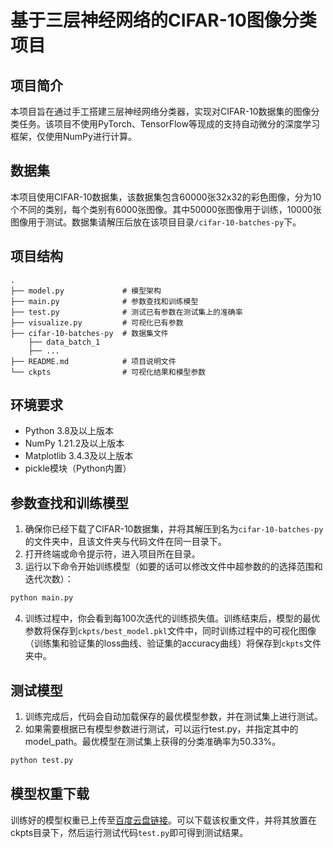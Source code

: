 # 基于三层神经网络的CIFAR-10图像分类项目

## 项目简介
本项目旨在通过手工搭建三层神经网络分类器，实现对CIFAR-10数据集的图像分类任务。该项目不使用PyTorch、TensorFlow等现成的支持自动微分的深度学习框架，仅使用NumPy进行计算。

## 数据集
本项目使用CIFAR-10数据集，该数据集包含60000张32x32的彩色图像，分为10个不同的类别，每个类别有6000张图像。其中50000张图像用于训练，10000张图像用于测试。数据集请解压后放在该项目目录`/cifar-10-batches-py`下。


## 项目结构
```
.
├── model.py             # 模型架构
├── main.py              # 参数查找和训练模型
├── test.py              # 测试已有参数在测试集上的准确率
├── visualize.py         # 可视化已有参数
├── cifar-10-batches-py  # 数据集文件
    ├── data_batch_1
    ├── ...
├── README.md            # 项目说明文件
└── ckpts                # 可视化结果和模型参数
```

## 环境要求
- Python 3.8及以上版本
- NumPy 1.21.2及以上版本
- Matplotlib 3.4.3及以上版本
- pickle模块（Python内置）


## 参数查找和训练模型
1. 确保你已经下载了CIFAR-10数据集，并将其解压到名为`cifar-10-batches-py`的文件夹中，且该文件夹与代码文件在同一目录下。
2. 打开终端或命令提示符，进入项目所在目录。
3. 运行以下命令开始训练模型（如要的话可以修改文件中超参数的的选择范围和迭代次数）：
```bash
python main.py
```
4. 训练过程中，你会看到每100次迭代的训练损失值。训练结束后，模型的最优参数将保存到`ckpts/best_model.pkl`文件中，同时训练过程中的可视化图像（训练集和验证集的loss曲线、验证集的accuracy曲线）将保存到`ckpts`文件夹中。

## 测试模型
1. 训练完成后，代码会自动加载保存的最优模型参数，并在测试集上进行测试。
2. 如果需要根据已有模型参数进行测试，可以运行test.py，并指定其中的model_path。最优模型在测试集上获得的分类准确率为50.33%。
```bash
python test.py
```


## 模型权重下载
训练好的模型权重已上传至[百度云盘链接](https://pan.baidu.com/s/1F5qhgBmwNKCqmXXgkv-o_w?pwd=iabe)。可以下载该权重文件，并将其放置在ckpts目录下，然后运行测试代码`test.py`即可得到测试结果。
